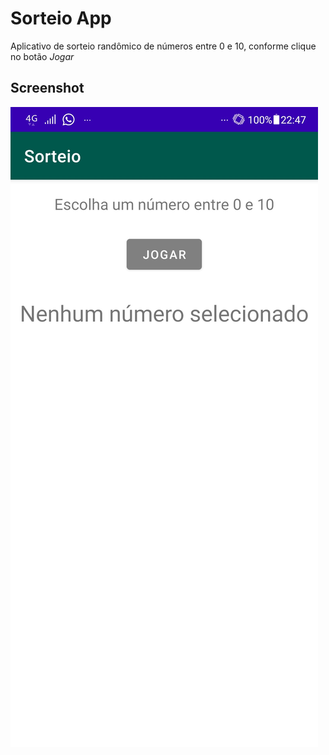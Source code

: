 # Sorteio App

Aplicativo de sorteio randômico de números entre 0 e 10, conforme clique no botão *Jogar*

## Screenshot

![Screenshot1](screenshot/sorteioapp.jpeg)